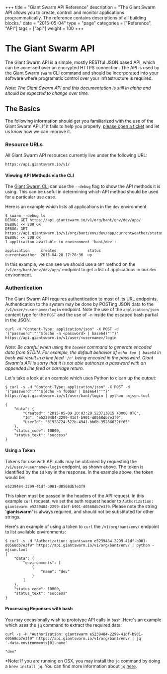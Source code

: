 +++
title = "Giant Swarm API Reference"
description = "The Giant Swarm API allows you to create, controll and monitor applications programmatically. The reference contains descriptions of all building blocks."
date = "2015-05-04"
type = "page"
categories = ["Reference", "API"]
tags = ["api"]
weight = 100
+++


# The Giant Swarm API

The Giant Swarm API is a simple, mostly RESTful JSON based API, which can be accessed over an encrypted HTTPS connection. The API is used by the Giant Swarm ```swarm``` CLI command and should be incorporated into your software where programatic control over your infrastructure is required.

*Note: The Giant Swarm API and this documentation is still in alpha and should be expected to change over time.*


## The Basics
The following information should get you familiarized with the use of the Giant Swarm API. If it fails to help you properly, [please open a ticket](https://github.com/giantswarm/docs-content/issues) and let us know how we can improve it.

### Resource URLs
All Giant Swarm API resources currently live under the following URL:

    https://api.giantswarm.io/v1/

#### Viewing API Methods via the CLI
The [Giant Swarm CLI](/reference/installation/) can use the `--debug` flag to show the API methods it is using. This can be useful in determining which API method should be used for a particular use case.

Here is an example which lists all applications in the ```dev``` environment:

```
$ swarm --debug ls
DEBUG: GET https://api.giantswarm.io/v1/org/bant/env/dev/app/
DEBUG: << 200 OK
DEBUG: GET https://api.giantswarm.io/v1/org/bant/env/dev/app/currentweather/status
DEBUG: << 200 OK
1 application available in environment 'bant/dev':

application     created              status
currentweather  2015-04-28 17:28:36  up
```

In this example, we can see we should use a ```GET``` method on the ```/v1/org/bant/env/dev/app/``` endpoint to get a list of applications in our ```dev``` environment.

### Authentication
The Giant Swarm API requires authentication to most of its URL endpoints. Authentication to the system may be done by POSTing JSON data to the ```/v1/user/<username>/login``` endpoint. Note the use of the ```application/json``` content type for the ```POST``` and the use of ```-n``` inside the escaped bash partial in the JSON.

    curl -H "Content-Type: application/json" -X POST -d '{"password":"'"$(echo -n <password> | base64)"'"}' https://api.giantswarm.io/v1/user/<username>/login

*Note: Be careful when using the ```base64``` command to generate encoded data from STDIN. For example, the default behavior of ```echo foo | base64``` in bash will result in a line feed ```'/n'``` being encoded in the password. Giant Swarm's API is sorry that it is not able authorize a password with an appended line feed or carriage return.*

Let's take a look at an example which uses Python to clean up the output:

```
$ curl -s -H "Content-Type: application/json" -X POST -d '{"password":"'"$(echo -n f00bar | base64)"'"}' https://api.giantswarm.io/v1/user/bant/login | python -mjson.tool

{
    "data": {
        "Created": "2015-05-09 20:03:29.523713815 +0000 UTC",
        "Id": "e5239484-2299-41df-b901-d0568db7e3f9",
        "UserId": "31928724-522b-4941-bb6b-35286622ff65"
    },
    "status_code": 10000,
    "status_text": "success"
}
```

#### Using a Token
Tokens for use with API calls may be obtained by requesting the ```/v1/user/<username>/login``` endpoint, as shown above. The token is identified by the ```Id``` key in the response. In the example above, the token would be:

    e5239484-2299-41df-b901-d0568db7e3f9
    
This token must be passed in the headers of the API request. In this example ```curl``` request, we set the auth request header to ```Authorization: giantswarm e5239484-2299-41df-b901-d0568db7e3f9```. Please note the string '**giantswarm**' is always required, and should not be substituted for other strings.

Here's an example of using a token to ```curl``` the ```/v1/org/bant/env/``` endpoint to list available environments:

```
$ curl -s -H "Authorization: giantswarm e5239484-2299-41df-b901-d0568db7e3f9" https://api.giantswarm.io/v1/org/bant/env/ | python -mjson.tool
{
    "data": {
        "environments": [
            {
                "name": "dev"
            }
        ]
    },
    "status_code": 10000,
    "status_text": "success"
}
```

#### Processing Reponses with bash
You may occasionally wish to prototype API calls in ```bash```. Here's an example which uses the ```jq``` command to extract the required data:

```
curl -s -H "Authorization: giantswarm e5239484-2299-41df-b901-d0568db7e3f9" https://api.giantswarm.io/v1/org/bant/env/ | jq '.data.environments[0].name'

"dev"
```

*Note: If you are running on OSX, you may install the ```jq``` command by doing a ```brew install jq```. You can find more information about ```jq``` [here](http://stedolan.github.io/jq/).

